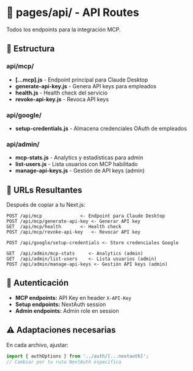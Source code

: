 # 🔌 pages/api/ - API Routes

Todos los endpoints para la integración MCP.

## 📂 Estructura

### **api/mcp/**
- **[...mcp].js** - Endpoint principal para Claude Desktop
- **generate-api-key.js** - Genera API keys para empleados
- **health.js** - Health check del servicio
- **revoke-api-key.js** - Revoca API keys

### **api/google/**
- **setup-credentials.js** - Almacena credenciales OAuth de empleados

### **api/admin/**
- **mcp-stats.js** - Analytics y estadísticas para admin
- **list-users.js** - Lista usuarios con MCP habilitado
- **manage-api-keys.js** - Gestión de API keys (admin)

## 🎯 URLs Resultantes

Después de copiar a tu Next.js:

```
POST /api/mcp              <- Endpoint para Claude Desktop
POST /api/mcp/generate-api-key <- Generar API key
GET  /api/mcp/health       <- Health check
POST /api/mcp/revoke-api-key   <- Revocar API key

POST /api/google/setup-credentials <- Store credenciales Google

GET  /api/admin/mcp-stats     <- Analytics (admin)
GET  /api/admin/list-users    <- Lista usuarios (admin)  
POST /api/admin/manage-api-keys <- Gestión API keys (admin)
```

## 🔐 Autenticación

- **MCP endpoints:** API Key en header `X-API-Key`
- **Setup endpoints:** NextAuth session
- **Admin endpoints:** Admin role en session

## ⚠️ Adaptaciones necesarias

En cada archivo, ajustar:
```javascript
import { authOptions } from '../auth/[...nextauth]';
// Cambiar por tu ruta NextAuth específica
```